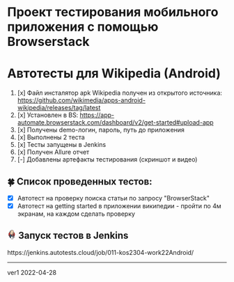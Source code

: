 # Проект тестирования мобильного приложения с помощью Browserstack
# Автотесты для Wikipedia (Android)

1. [x] Файл инсталятор apk Wikipedia получен из открытого источника: https://github.com/wikimedia/apps-android-wikipedia/releases/tag/latest
2. [x] Установлен в BS: https://app-automate.browserstack.com/dashboard/v2/get-started#upload-app
3. [x] Получены demo-логин, пароль, путь до приложения
4. [x] Выполнены 2 теста
5. [x] Тесты запущены в Jenkins
6. [x] Получен Allure отчет
7. [-] Добавлены артефакты тестирования (скриншот и видео)

<!--## :watermelon: Технологии и инструменты
<a href="https://www.jetbrains.com/idea/"><img src="images/logo/Idea.svg" width="50" height="50"  alt="IDEA" title="IJ IDEA"></a>  
<a href="https://www.java.com/"><img src="images/logo/Browserstack.svg" width="50" height="50"  alt="Java"/></a>
<a href="https://web.telegram.org/"><img src="images/logo/Telegram.svg" width="50" height="50"  alt="olgakos" title="Browserstack"></a> 
-->

## :four_leaf_clover: Список проведенных тестов: 
- [x] Автотест на проверку поиска статьи по запросу "BrowserStack"
- [x] Автотест на getting started в приложении википедии - пройти по 4м экранам, на каждом сделать проверку

## <img width="4%" title="Jenkins" src="img/logo/jenkins-logo.svg"> Запуск тестов в Jenkins
<p>https://jenkins.autotests.cloud/job/011-kos2304-work22Android/</p>

<!--
## <img width="4%" title="Allure" src="img/logo/allure-report-logo.svg"> Allure
###### Главный экран Allure отчета (Owerwiev)
<p align="center">
<img title="Allure Graphics" src="img/allure1.jpg"  width="1000" >
</p>

###### Страница Allure с проведенными тестами (Suites)
<p align="center">
<img title="Allure Graphics" src="img/allure2.jpg"  width="1000">
</p>

## :watermelon: Скриншот прохождения тестов
К каждому тесту прилагается автоматически сгенерированный скриншот показывающий состояние исследуемого приложения на момент остановки теста. Пример:
<p align="center">
  <img title="Screenshot" src="img/last_screen.png" width="300" alt="Screenshot">
</p>

## :watermelon: Видео прохождения тестов
К каждому тесту прилагается автоматически сгенерированное видео. Пример:
<p align="center">
  <img title="Video" src="img/video.gif"  width="300"  alt="Video">
</p>
-->
-------
ver1 2022-04-28